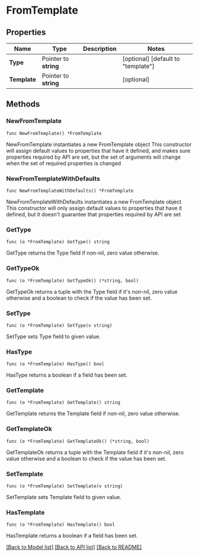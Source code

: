 # FromTemplate

## Properties

Name | Type | Description | Notes
------------ | ------------- | ------------- | -------------
**Type** | Pointer to **string** |  | [optional] [default to "template"]
**Template** | Pointer to **string** |  | [optional] 

## Methods

### NewFromTemplate

`func NewFromTemplate() *FromTemplate`

NewFromTemplate instantiates a new FromTemplate object
This constructor will assign default values to properties that have it defined,
and makes sure properties required by API are set, but the set of arguments
will change when the set of required properties is changed

### NewFromTemplateWithDefaults

`func NewFromTemplateWithDefaults() *FromTemplate`

NewFromTemplateWithDefaults instantiates a new FromTemplate object
This constructor will only assign default values to properties that have it defined,
but it doesn't guarantee that properties required by API are set

### GetType

`func (o *FromTemplate) GetType() string`

GetType returns the Type field if non-nil, zero value otherwise.

### GetTypeOk

`func (o *FromTemplate) GetTypeOk() (*string, bool)`

GetTypeOk returns a tuple with the Type field if it's non-nil, zero value otherwise
and a boolean to check if the value has been set.

### SetType

`func (o *FromTemplate) SetType(v string)`

SetType sets Type field to given value.

### HasType

`func (o *FromTemplate) HasType() bool`

HasType returns a boolean if a field has been set.

### GetTemplate

`func (o *FromTemplate) GetTemplate() string`

GetTemplate returns the Template field if non-nil, zero value otherwise.

### GetTemplateOk

`func (o *FromTemplate) GetTemplateOk() (*string, bool)`

GetTemplateOk returns a tuple with the Template field if it's non-nil, zero value otherwise
and a boolean to check if the value has been set.

### SetTemplate

`func (o *FromTemplate) SetTemplate(v string)`

SetTemplate sets Template field to given value.

### HasTemplate

`func (o *FromTemplate) HasTemplate() bool`

HasTemplate returns a boolean if a field has been set.


[[Back to Model list]](../README.md#documentation-for-models) [[Back to API list]](../README.md#documentation-for-api-endpoints) [[Back to README]](../README.md)


